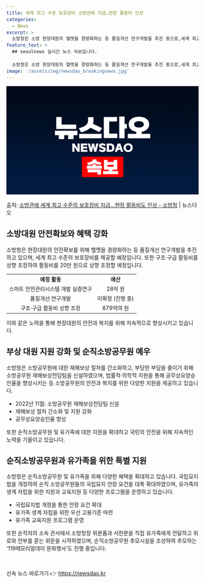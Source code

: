 ```yaml
---
title: 세계 최고 수준 보호장비 소방관에 지급…현장 활동비 인상
categories:
  - News
excerpt: >
  소방청은 소방 현장대원의 헬멧을 경량화하는 등 품질개선 연구개발을 추진 중으로,세계 최고 수준의 보호장비를 …
feature_text: >
  ## seoulnews 실시간 뉴스 속보입니다.

  소방청은 소방 현장대원의 헬멧을 경량화하는 등 품질개선 연구개발을 추진 중으로,세계 최고 수준의 보호장비를 …
image: '/assets/img/newsdao_breakingnews.jpg'
---
```


![뉴스다오 속보](/assets/img/newsdao_breakingnews.jpg)

<p>출처: <a href="https://newsdao.kr/3308" rel="dofollow">소방관에 세계 최고 수준의 보호장비 지급…현장 활동비도  인상 - 소방청</a> | 뉴스다오</p>

<h2 data-ke-size="size26">소방대원 안전확보와 혜택 강화</h2>

<p data-ke-size="size16">소방청은 현장대원의 안전확보를 위해 헬멧을 경량화하는 등 품질개선 연구개발을 추진하고 있으며, 세계 최고 수준의 보호장비를 제공할 예정입니다. 또한 구조·구급 활동비를 상향 조정하여 활동비를 20만 원으로 상향 조정할 예정입니다.</p>

<table>
  <tr>
    <td style="text-align: center; height: 17px;"><b>예정 활동</b></td>
    <td style="text-align: center; height: 17px;"><b>예산</b></td>
  </tr>
  <tr>
    <td style="text-align: center; height: 17px;">스마트 안전관리시스템 개발 실증연구</td>
    <td style="text-align: center; height: 17px;">28억 원</td>
  </tr>
  <tr>
    <td style="text-align: center; height: 17px;">품질개선 연구개발</td>
    <td style="text-align: center; height: 17px;">미확정 (진행 중)</td>
  </tr>
  <tr>
    <td style="text-align: center; height: 17px;">구조·구급 활동비 상향 조정</td>
    <td style="text-align: center; height: 17px;">879억여 원</td>
  </tr>
</table>

<p data-ke-size="size16">이와 같은 노력을 통해 현장대원의 안전과 복지를 위해 지속적으로 향상시키고 있습니다.</p>

<h2 data-ke-size="size26">부상 대원 지원 강화 및 순직소방공무원 예우</h2>

<p data-ke-size="size16">소방청은 소방공무원에 대한 재해보상 절차를 간소화하고, 부당한 부담을 줄이기 위해 소방공무원 재해보상전담팀을 신설하였으며, 법률적·의학적 지원을 통해 공무상요양승인율을 향상시키는 등 소방공무원의 안전과 복지를 위한 다양한 지원을 제공하고 있습니다.</p>

<ul>
  <li>2022년 11월: 소방공무원 재해보상전담팀 신설</li>
  <li>재해보상 절차 간소화 및 지원 강화</li>
  <li>공무상요양승인율 향상</li>
</ul>

<p data-ke-size="size16">또한 순직소방공무원 및 유가족에 대한 지원을 확대하고 국민의 안전을 위해 지속적인 노력을 기울이고 있습니다.</p>

<h2 data-ke-size="size26">순직소방공무원과 유가족을 위한 특별 지원</h2>

<p data-ke-size="size16">소방청은 순직소방공무원 및 유가족을 위해 다양한 혜택을 확대하고 있습니다. 국립묘지법을 개정하여 순직 소방공무원들의 국립묘지 안장 요건을 대폭 확대하였으며, 유가족의 생계 자립을 위한 지원과 교육지원 등 다양한 프로그램을 운영하고 있습니다.</p>

<ul>
  <li>국립묘지법 개정을 통한 안장 요건 확대</li>
  <li>유가족 생계 자립을 위한 우선 고용기준 마련</li>
  <li>유가족 교육지원 프로그램 운영</li>
</ul>

<p data-ke-size="size16">또한 순직자의 소속 관서에서 소방청장 위문품과 서한문을 직접 유가족에게 전달하고 위로와 안부를 묻는 위문을 시작하였으며, 순직소방공무원 추모시설을 조성하여 추모하는 ‘119메모리얼데이 문화행사’도 진행 중입니다.</p>

<p data-ke-size="size16">&nbsp;</p>
 

신속 뉴스 바로가기 👉 <a href="https://newsdao.kr" rel="dofollow">https://newsdao.kr</a>


